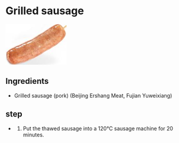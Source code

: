 # Grilled sausage

![烤肠](/images/烤肠.png)

## Ingredients

- Grilled sausage (pork) (Beijing Ershang Meat, Fujian Yuweixiang)

## step

- 1. Put the thawed sausage into a 120℃ sausage machine for 20 minutes.
